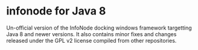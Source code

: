 # infonode for Java 8
Un-official version of the InfoNode docking windows framework targetting Java 8 and newer versions. It also contains minor fixes and changes released under the GPL v2 license compiled from other repositories.
